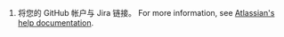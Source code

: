 1. 将您的 GitHub 帐户与 Jira 链接。 For more information, see [Atlassian's help documentation](https://confluence.atlassian.com/adminjiracloud/connect-jira-cloud-to-github-814188429.html).
